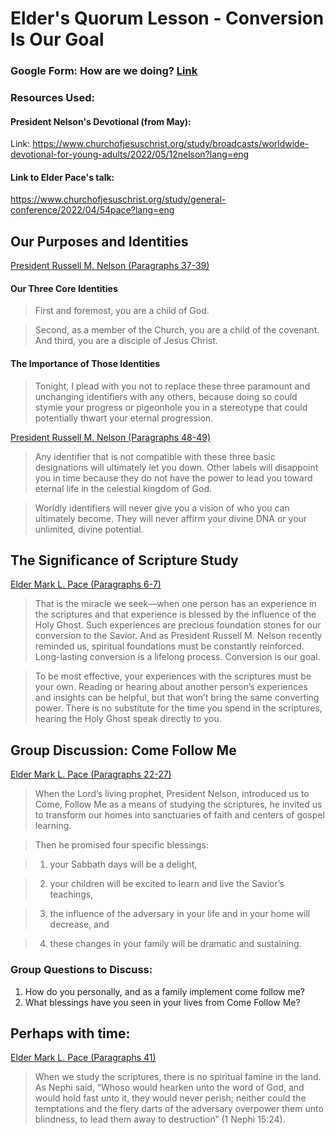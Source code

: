 # Elder's Quorum Lesson - Conversion Is Our Goal

### Google Form: How are we doing? [Link](https://docs.google.com/forms/d/e/1FAIpQLSeQfEv3jPNihkrg-xu1ivXoGat3Hd28ymccC2M8Ol0enxDcjA/viewform?usp=sf_link)

### Resources Used: 

#### President Nelson's Devotional (from May): 
Link: https://www.churchofjesuschrist.org/study/broadcasts/worldwide-devotional-for-young-adults/2022/05/12nelson?lang=eng

#### Link to Elder Pace's talk: 
https://www.churchofjesuschrist.org/study/general-conference/2022/04/54pace?lang=eng


## Our Purposes and Identities

[President Russell M. Nelson (Paragraphs 37-39)](https://www.churchofjesuschrist.org/study/broadcasts/worldwide-devotional-for-young-adults/2022/05/12nelson?lang=eng&id=37-39#37)

#### Our Three Core Identities

> First and foremost, you are a child of God.

>Second, as a member of the Church, you are a child of the covenant. And third, you are a disciple of Jesus Christ.

#### The Importance of Those Identities

>Tonight, I plead with you not to replace these three paramount and unchanging identifiers with any others, because doing so could stymie your progress or pigeonhole you in a stereotype that could potentially thwart your eternal progression.

[President Russell M. Nelson (Paragraphs 48-49)](https://www.churchofjesuschrist.org/study/broadcasts/worldwide-devotional-for-young-adults/2022/05/12nelson?lang=eng&id=48-49#48)

> Any identifier that is not compatible with these three basic designations will ultimately let you down. Other labels will disappoint you in time because they do not have the power to lead you toward eternal life in the celestial kingdom of God.

> Worldly identifiers will never give you a vision of who you can ultimately become. They will never affirm your divine DNA or your unlimited, divine potential.

## The Significance of Scripture Study

[Elder Mark L. Pace (Paragraphs 6-7)](https://www.churchofjesuschrist.org/study/general-conference/2022/04/54pace?lang=eng&id=6-7#6)

> That is the miracle we seek—when one person has an experience in the scriptures and that experience is blessed by the influence of the Holy Ghost. Such experiences are precious foundation stones for our conversion to the Savior. And as President Russell M. Nelson recently reminded us, spiritual foundations must be constantly reinforced. Long-lasting conversion is a lifelong process. Conversion is our goal.

> To be most effective, your experiences with the scriptures must be your own. Reading or hearing about another person’s experiences and insights can be helpful, but that won’t bring the same converting power. There is no substitute for the time you spend in the scriptures, hearing the Holy Ghost speak directly to you.

## Group Discussion: Come Follow Me

[Elder Mark L. Pace (Paragraphs 22-27)](https://www.churchofjesuschrist.org/study/general-conference/2022/04/54pace?lang=eng&id=22-27#22)

> When the Lord’s living prophet, President Nelson, introduced us to Come, Follow Me as a means of studying the scriptures, he invited us to transform our homes into sanctuaries of faith and centers of gospel learning.

> Then he promised four specific blessings:

> 1. your Sabbath days will be a delight,

> 2. your children will be excited to learn and live the Savior’s teachings,

> 3. the influence of the adversary in your life and in your home will decrease, and

> 4. these changes in your family will be dramatic and sustaining.

### Group Questions to Discuss: 

1. How do you personally, and as a family implement come follow me? 
2. What blessings have you seen in your lives from Come Follow Me? 

## Perhaps with time:

[Elder Mark L. Pace (Paragraphs 41)](https://www.churchofjesuschrist.org/study/general-conference/2022/04/54pace?lang=eng&id=41#41)

> When we study the scriptures, there is no spiritual famine in the land. As Nephi said, “Whoso would hearken unto the word of God, and would hold fast unto it, they would never perish; neither could the temptations and the fiery darts of the adversary overpower them unto blindness, to lead them away to destruction” (1 Nephi 15:24).
